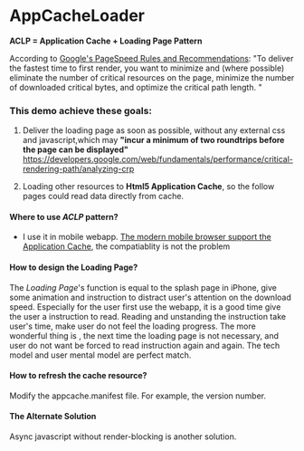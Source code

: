 # AppCacheLoader
**ACLP = Application Cache + Loading Page  Pattern**  

According to [Google's  PageSpeed Rules and Recommendations](https://developers.google.com/web/fundamentals/performance/critical-rendering-path/page-speed-rules-and-recommendations):
"To deliver the fastest time to first render, you want to minimize and (where possible) eliminate the number of critical resources on the page, minimize the number of downloaded critical bytes, and optimize the critical path length.
"  
### This demo achieve these goals:
1. Deliver the loading page as soon as possible, without any external css and javascript,which may **"incur a minimum of two roundtrips before the page can be displayed"** <https://developers.google.com/web/fundamentals/performance/critical-rendering-path/analyzing-crp>

2. Loading other resources to **Html5 Application Cache**, so the follow pages could read data directly from cache.

#### Where to use ***ACLP*** pattern?
* I use it in mobile webapp. [The modern mobile browser support the Application Cache](http://caniuse.com/#feat=offline-apps), the compatiablity is not the problem  

#### How to design the Loading Page?
The *Loading Page*'s function is equal to the splash page in iPhone, give some animation and instruction to distract user's attention on the download speed. Especially for the user first use the webapp, it is a good time give the user a instruction to read. Reading and unstanding the instruction take user's time, make user do not feel the loading progress. The more wonderful thing is , the next time the loading page is not necessary, and user do not want be forced to read instruction again and again. The tech model and user mental model are perfect match.  

#### How to refresh the cache resource?
Modify the appcache.manifest file. For example, the version number.

#### The Alternate Solution 
Async javascript without render-blocking is another solution. 
